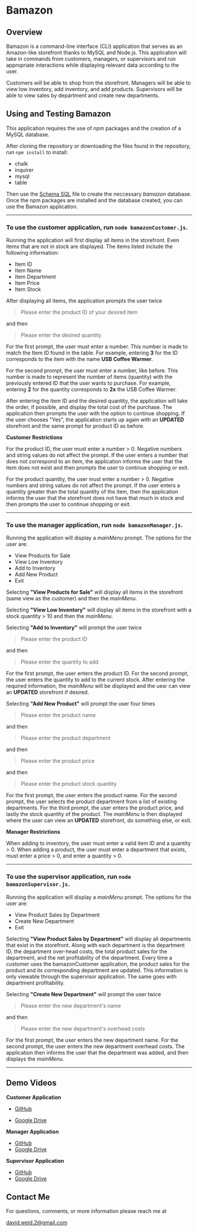 # Bamazon

## Overview

Bamazon is a command-line interface (CLI) application that serves as an Amazon-like storefront thanks to MySQL and Node.js. This application will take in commands from customers, managers, or supervisors and run appropriate interactions while displaying relevant data according to the user.

Customers will be able to shop from the storefront.
Managers will be able to view low inventory, add inventory, and add products.
Supervisors will be able to view sales by department and create new departments.

## Using and Testing Bamazon

This application requires the use of npm packages and the creation of a MySQL database.

After cloning the repository or downloading the files found in the repository, run `npm install` to install:
  - chalk
  - inquirer
  - mysql
  - table
  
Then use the [Schema SQL](schema.sql) file to create the neccessary *bamazon* database. Once the npm packages are installed and the database created, you can use the Bamazon application.
- - -
### To use the **customer** application, run `node bamazonCustomer.js`.

Running the application will first display all items in the storefront. Even items that are not in stock are displayed. The items listed include the following information:
  - Item ID
  - Item Name
  - Item Department
  - Item Price
  - Item Stock
  
After displaying all items, the application prompts the user twice
>Please enter the product ID of your desired item

and then

>Please enter the desired quantity

For the first prompt, the user must enter a number. This number is made to match the Item ID found in the table. For example, entering **3** for the ID corresponds to the item with the name **USB Coffee Warmer**.

For the second prompt, the user must enter a number, like before. This number is made to represent the number of items (quantity) with the previously entered ID that the user wants to purchase. For example, entering **2** for the quantity corresponds to **2x** the USB Coffee Warmer.

After entering the item ID and the desired quantity, the application will take the order, if possible, and display the total cost of the purchase. The application then prompts the user with the option to continue shopping. If the user chooses "Yes", the application starts up again with an **UPDATED** storefront and the same prompt for product ID as before.

**Customer Restrictions**

For the product ID, the user must enter a number > 0. Negative numbers and string values do not affect the prompt. If the user enters a number that does not correspond to an item, the application informs the user that the item does not exist and then prompts the user to continue shopping or exit.

For the product quantity, the user must enter a number > 0. Negative numbers and string values do not affect the prompt. If the user enters a quantity greater than the total quantity of the item, then the application informs the user that the storefront does not have that much in stock and then prompts the user to continue shopping or exit.
- - -
### To use the **manager** application, run `node bamazonManager.js`.

Running the application will display a *mainMenu* prompt. The options for the user are:
  - View Products for Sale
  - View Low Inventory
  - Add to Inventory
  - Add New Product
  - Exit
  
Selecting **"View Products for Sale"** will display all items in the storefront (same view as the customer) and then the *mainMenu*.

Selecting **"View Low Inventory"** will display all items in the storefront with a stock quantity > 10 and then the *mainMenu*.

Selecting **"Add to Inventory"** will prompt the user twice
>Please enter the product ID

and then

>Please enter the quantity to add

For the first prompt, the user enters the product ID. For the second prompt, the user enters the quantity to add to the current stock. After entering the required information, the *mainMenu* will be displayed and the uesr can view an **UPDATED** storefront if desired.

Selecting **"Add New Product"** will prompt the user four times
>Please enter the product name

and then

>Please enter the product department

and then

>Please enter the product price

and then

>Please enter the product stock quantity

For the first prompt, the user enters the product name. For the second prompt, the user selects the product department from a list of existing departments. For the third prompt, the user enters the product price, and lastly the stock quantity of the product. The *mainMenu* is then displayed where the user can view an **UPDATED** storefront, do something else, or exit.

**Manager Restrictions**

When adding to inventory, the user must enter a valid item ID and a quantity > 0. When adding a product, the user must enter a department that exists, must enter a price > 0, and enter a quantity > 0.
- - -
### To use the **supervisor** application, run `node bamazonSupervisor.js`.

Running the application will display a *mainMenu* prompt. The options for the user are:
  - View Product Sales by Department
  - Create New Department
  - Exit
  
Selecting **"View Product Sales by Department"** will display all departments that exist in the storefront. Along with each department is the department ID, the department over-head costs, the total product sales for the department, and the net profitability of the department. Every time a customer uses the bamazonCustomer application, the product sales for the product and its corresponding department are updated. This information is only viewable through the supervisor application. The same goes with department profitability.

Selecting **"Create New Department"** will prompt the user twice
>Please enter the new department's name

and then

>Please enter the new department's overhead costs

For the first prompt, the user enters the new department name. For the second prompt, the user enters the new department overhead costs. The application then informs the user that the department was added, and then displays the *mainMenu*.
- - -
## Demo Videos

**Customer Application**

- [GitHub](/demoVideos/bamazonCustomerDemo.webm)

- [Google Drive](https://drive.google.com/file/d/19nunpBrlzdwIF2RU-UlQdzyjE1nPT27I/view?usp=sharing)

**Manager Application**

- [GitHub](/demoVideos/bamazonManagerDemo.webm)
- [Google Drive](https://drive.google.com/file/d/1g5TWnGmZEnoRx6tJwDH538AZLb4M1Yw-/view?usp=sharing)

**Supervisor Application**

- [GitHub](/demoVideos/bamazonSupervisorDemo.webm)
- [Google Drive](https://drive.google.com/file/d/1FmAUkNr76nrCmWnBnmZuKjXs5ycNLE3L/view?usp=sharing)

## Contact Me

For questions, comments, or more information please reach me at

david.weid.2@gmail.com
